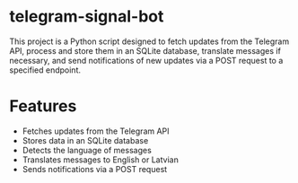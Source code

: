 # telegram-signal-bot
This project is a Python script designed to fetch updates from the Telegram API, process and store them in an SQLite database, translate messages if necessary, and send notifications of new updates via a POST request to a specified endpoint.

# Features
* Fetches updates from the Telegram API
*  Stores data in an SQLite database
*  Detects the language of messages
*  Translates messages to English or Latvian
*  Sends notifications via a POST request
